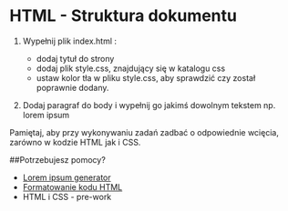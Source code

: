 ﻿# HTML - Struktura dokumentu

1. Wypełnij plik index.html :
    * dodaj tytuł do strony
    * dodaj plik style.css, znajdujący się w katalogu css
    * ustaw kolor tła w pliku style.css, aby sprawdzić czy został poprawnie dodany.
    

2. Dodaj paragraf do body i wypełnij go jakimś dowolnym tekstem np. lorem ipsum

Pamiętaj, aby przy wykonywaniu zadań zadbać o odpowiednie wcięcia, zarówno w kodzie HTML jak i CSS.

##Potrzebujesz pomocy?
*  [Lorem ipsum generator](http://pl.lipsum.com/)
* [Formatowanie kodu HTML](https://www.granneman.com/webdev/coding/formatting-and-indenting-your-html/)
*  HTML i CSS - pre-work
